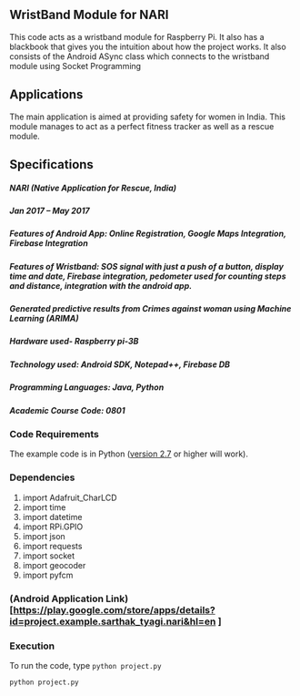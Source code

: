 ## WristBand Module for NARI
This code acts as a wristband module for Raspberry Pi.
It also has a blackbook that gives you the intuition about how the project works.
It also consists of the Android ASync class which connects to the wristband module using Socket Programming

## Applications
The main application is aimed at providing safety for women in India. This module manages to act as a perfect fitness tracker as well as a rescue module.

## Specifications
##### NARI (Native Application for Rescue, India)
##### Jan 2017 – May 2017
##### Features of Android App: Online Registration, Google Maps Integration, Firebase Integration
##### Features of Wristband: SOS signal with just a push of a button, display time and date, Firebase integration, pedometer used for counting steps and distance, integration with the android app.
##### Generated predictive results from Crimes against woman using Machine Learning (ARIMA)
##### Hardware used- Raspberry pi-3B
##### Technology used: Android SDK, Notepad++, Firebase DB
##### Programming Languages: Java, Python
##### Academic Course Code: 0801 


### Code Requirements
The example code is in Python ([version 2.7](https://www.python.org/download/releases/2.7/) or higher will work). 

### Dependencies

1) import Adafruit_CharLCD
2) import time 
3) import datetime 
4) import RPi.GPIO
5) import json
6) import requests
7) import socket
8) import geocoder
9) import pyfcm  

### (Android Application Link)[https://play.google.com/store/apps/details?id=project.example.sarthak_tyagi.nari&hl=en ]

### Execution
To run the code, type `python project.py`

```
python project.py
```
